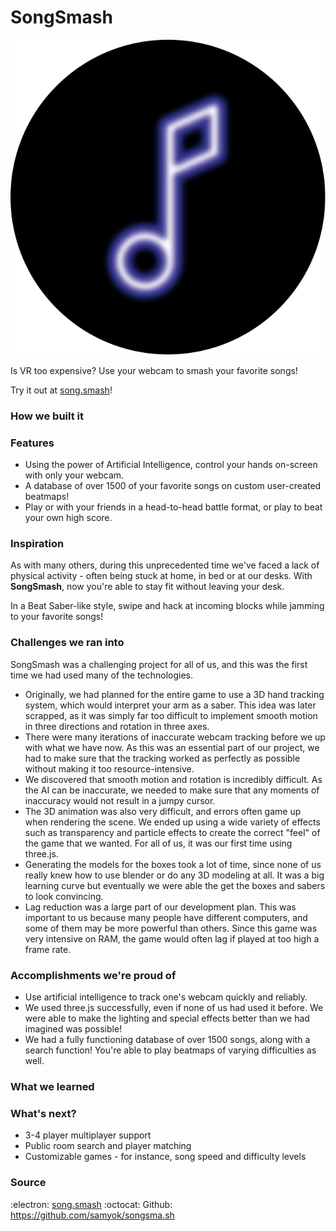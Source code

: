# SongSmash
![](songsmash.png)

Is VR too expensive? Use your webcam to smash your favorite songs!

Try it out at [song.smash](https://songsma.sh)!

### How we built it

### Features
* Using the power of Artificial Intelligence, control your hands on-screen with only your webcam.
* A database of over 1500 of your favorite songs on custom user-created beatmaps!
* Play or with your friends in a head-to-head battle format, or play to beat your own high score.

### Inspiration
As with many others, during this unprecedented time we've faced a lack of physical activity - often being stuck at home, in bed or at our desks. With **SongSmash**, now you're able to stay fit without leaving your desk.

In a Beat Saber-like style, swipe and hack at incoming blocks while jamming to your favorite songs!

### Challenges we ran into

SongSmash was a challenging project for all of us, and this was the first time we had used many of the technologies. 

* Originally, we had planned for the entire game to use a 3D hand tracking system, which would interpret your arm as a saber. This idea was later scrapped, as it was simply far too difficult to implement smooth motion in three directions and rotation in three axes.
* There were many iterations of inaccurate webcam tracking before we up with what we have now. As this was an essential part of our project, we had to make sure that the tracking worked as perfectly as possible without making it too resource-intensive.
* We discovered that smooth motion and rotation is incredibly difficult. As the AI can be inaccurate, we needed to make sure that any moments of inaccuracy would not result in a jumpy cursor.
* The 3D animation was also very difficult, and errors often game up when rendering the scene. We ended up using a wide variety of effects such as transparency and particle effects to create the correct "feel" of the game that we wanted. For all of us, it was our first time using three.js.
* Generating the models for the boxes took a lot of time, since none of us really knew how to use blender or do any 3D modeling at all. It was a big learning curve but eventually we were able the get the boxes and sabers to look convincing.
* Lag reduction was a large part of our development plan. This was important to us because many people have different computers, and some of them may be more powerful than others. Since this game was very intensive on RAM, the game would often lag if played at too high a frame rate.

### Accomplishments we're proud of

* Use artificial intelligence to track one's webcam quickly and reliably.
* We used three.js successfully, even if none of us had used it before. We were able to make the lighting and special effects better than we had imagined was possible!
* We had a fully functioning database of over 1500 songs, along with a search function! You're able to play beatmaps of varying difficulties as well.

### What we learned


### What's next?
* 3-4 player multiplayer support
* Public room search and player matching
* Customizable games - for instance, song speed and difficulty levels
 

### Source

:electron: [song.smash](https://songsma.sh)
:octocat: Github: https://github.com/samyok/songsma.sh
